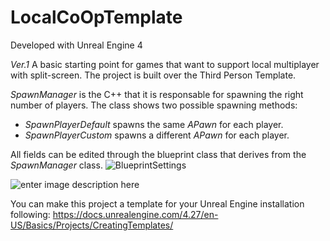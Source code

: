 # LocalCoOpTemplate

Developed with Unreal Engine 4

*Ver.1*
A basic starting point for games that want to support local multiplayer with split-screen. The project is built over the Third Person Template.

 *SpawnManager* is the C++ that it is responsable for spawning the right number of players. The class shows two possible spawning methods:
 
 - *SpawnPlayerDefault* spawns the same *APawn* for each player.
 - *SpawnPlayerCustom* spawns a different *APawn* for each player.

All fields can be edited through the blueprint class that derives from the *SpawnManager* class. 
![BlueprintSettings](https://lh3.googleusercontent.com/NQcRiD34ZL6t0_T184xaPU7WQwdwMMfN7YUBTEDhkWpc5HvZnlrqDtSClNmvbqnxCW0dxB_Tv0j7TE6lcvMUNoeFLrRhH8HCfV--6PSFoQ5IeIPknbHwa2QhQ5eybgc5Pd5RdUSjAvPzBTSoGJsRY2NlJhvsEDEdFeqTnRG5hpuSf_Ie6ss1XqvYLD09rbfrRm7bhEWu_jKLq9cebWfL5om0UbaqUjlelMzhqeHb8aVF3qP6WH6PRpaYtTZw_lVmI11-WBFs6BlkH7eTgSIZk-iMybYu39v5YhfkkmbtiEt48ZAl7xypnbxj3iEptBOeV1frsfF6z_DcyI6VoFYTPx_blR24E6i_CxsWoO9rkpeczK6_f2Oeu1S6fREGDBHCw-47zqDxVxRSzEpTQmC891jf3IFso5AmJfmykKuUyS5JlVzRIvju7QHcBN_iOdUcnXdbSj58iMuTm1OsVHn9_e7kR4zN3CkHa6Qpcq9HcJ_Y1qgcwWCd2sxPUqps4h0a5D1bTNq_9kxcOAeJy1TYntT83fz-egrPNkXqArTh-T_fBtEkSHMLK4PKwhMmSm41d049dH7wxUqq-iM1TfCx_k5PrB5xPvQj0TxrezDeDn-xP2C3fOgubEavxhWJ1EACT0XgY0NGvjp8wKnJnyVQ8Dubl5JeHq5mMuGnx7kTgeQSHEDKPYmsM0adInIbucp_RsWKzdsiQHjFSM02eh1GpVt4=w490-h337-no?authuser=0)

![enter image description here](https://lh3.googleusercontent.com/j4FWOl7ljFf7e3_VYWgla5_8MRubi0NEXCJwMuc6W-LWhK8vlxVj-WD1w8g9LIh_pdDDZoOf68c2r0EtlxrxybGY78J5bS2onEVlc5iFvwQpIMhItB74UZvVBy610yHoMESUaSCssbOkhit28o0j7_jurc0-FfcJy7OyzhNeC812INyxq2kNdA33nARGQH1ezJ9YwsSZxO4GstEGYA3ldgvuUZGHAWwsldBe-hMwKErDG366kabSfV9tPUC7aENkwJZdoKldZ4aiwcq-MG8SAEuCHWkmxN_BDX93LLtja2j0s33u1f-Ws0wvLjluSMqZG4MYSI1sXzMAX-4541Liawffkhe_G8OvOKzyaiSzvZkbrRzRSOW3--2_ofYORXIVpmcpignkzJlEPTBy68VxCBxnuIVcIcRxlwftgEGGwftZ2xJnluqMrmx5swIVsDCtF6-TaQSp6oNBoeYpUkOHfLSkunaeHlbNj1dr5lTaSCMgGgkBEl5_nmad53ewXycFnngxppj0VxP9ZQcPE6uhdhMIayuaYnjjgx83-opRHlPFDAqjEbOdJzg4Ij8RDEylnOAvwpiwkh4Igmm4j2AVkF-mA18-iRB9wyUdhr5Le8awO0CSeKsEpq3_uo4uXKTeQ8TyUP78wbXp9SM2BrSfzaHyfp2YTOMgQks2dww5rxnqZ1FVY9m7WC5Q4co3lcVBfJistaUQ2oEmwVUl480vdKRp=w1228-h550-no?authuser=0)

You can make this project a template for your Unreal Engine installation following: https://docs.unrealengine.com/4.27/en-US/Basics/Projects/CreatingTemplates/
